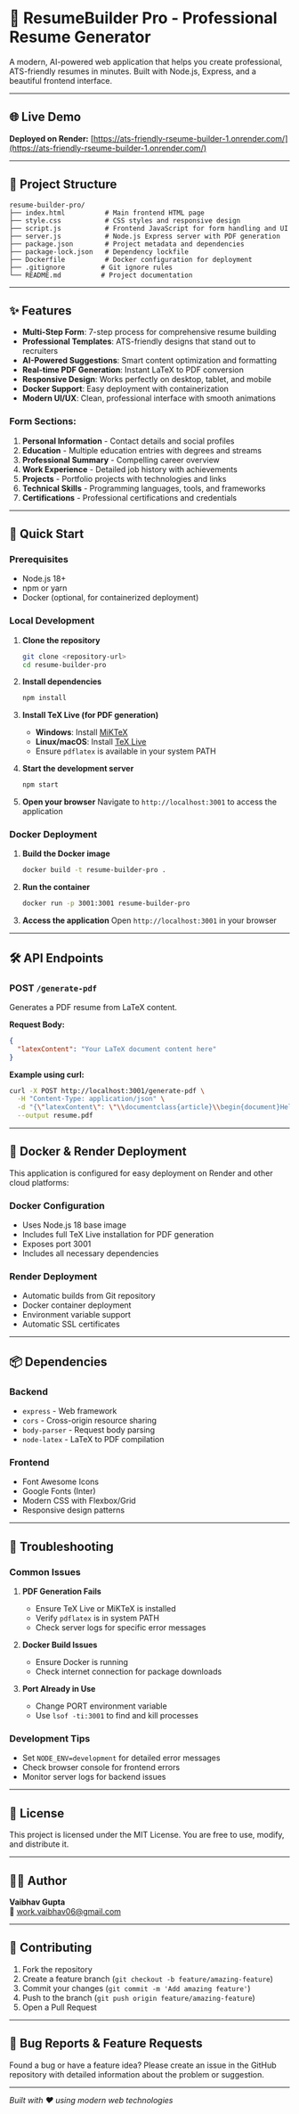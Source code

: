 # 🚀 ResumeBuilder Pro - Professional Resume Generator

A modern, AI-powered web application that helps you create professional, ATS-friendly resumes in minutes. Built with Node.js, Express, and a beautiful frontend interface.

---

## 🌐 Live Demo

**Deployed on Render:** [https://ats-friendly-rseume-builder-1.onrender.com/](https://ats-friendly-rseume-builder-1.onrender.com/)

---

## 📁 Project Structure

```
resume-builder-pro/
├── index.html          # Main frontend HTML page
├── style.css           # CSS styles and responsive design
├── script.js           # Frontend JavaScript for form handling and UI
├── server.js           # Node.js Express server with PDF generation
├── package.json        # Project metadata and dependencies
├── package-lock.json   # Dependency lockfile
├── Dockerfile          # Docker configuration for deployment
├── .gitignore         # Git ignore rules
└── README.md          # Project documentation
```

---

## ✨ Features

- **Multi-Step Form**: 7-step process for comprehensive resume building
- **Professional Templates**: ATS-friendly designs that stand out to recruiters
- **AI-Powered Suggestions**: Smart content optimization and formatting
- **Real-time PDF Generation**: Instant LaTeX to PDF conversion
- **Responsive Design**: Works perfectly on desktop, tablet, and mobile
- **Docker Support**: Easy deployment with containerization
- **Modern UI/UX**: Clean, professional interface with smooth animations

### Form Sections:
1. **Personal Information** - Contact details and social profiles
2. **Education** - Multiple education entries with degrees and streams
3. **Professional Summary** - Compelling career overview
4. **Work Experience** - Detailed job history with achievements
5. **Projects** - Portfolio projects with technologies and links
6. **Technical Skills** - Programming languages, tools, and frameworks
7. **Certifications** - Professional certifications and credentials

---

## 🚀 Quick Start

### Prerequisites
- Node.js 18+ 
- npm or yarn
- Docker (optional, for containerized deployment)

### Local Development

1. **Clone the repository**
   ```bash
   git clone <repository-url>
   cd resume-builder-pro
   ```

2. **Install dependencies**
   ```bash
   npm install
   ```

3. **Install TeX Live (for PDF generation)**
   - **Windows**: Install [MiKTeX](https://miktex.org/)
   - **Linux/macOS**: Install [TeX Live](https://www.tug.org/texlive/)
   - Ensure `pdflatex` is available in your system PATH

4. **Start the development server**
   ```bash
   npm start
   ```

5. **Open your browser**
   Navigate to `http://localhost:3001` to access the application

### Docker Deployment

1. **Build the Docker image**
   ```bash
   docker build -t resume-builder-pro .
   ```

2. **Run the container**
   ```bash
   docker run -p 3001:3001 resume-builder-pro
   ```

3. **Access the application**
   Open `http://localhost:3001` in your browser

---

## 🛠️ API Endpoints

### POST `/generate-pdf`
Generates a PDF resume from LaTeX content.

**Request Body:**
```json
{
  "latexContent": "Your LaTeX document content here"
}
```

**Example using curl:**
```bash
curl -X POST http://localhost:3001/generate-pdf \
  -H "Content-Type: application/json" \
  -d "{\"latexContent\": \"\\documentclass{article}\\begin{document}Hello, World!\\end{document}\"}" \
  --output resume.pdf
```

---

## 🐳 Docker & Render Deployment

This application is configured for easy deployment on Render and other cloud platforms:

### Docker Configuration
- Uses Node.js 18 base image
- Includes full TeX Live installation for PDF generation
- Exposes port 3001
- Includes all necessary dependencies

### Render Deployment
- Automatic builds from Git repository
- Docker container deployment
- Environment variable support
- Automatic SSL certificates

---

## 📦 Dependencies

### Backend
- `express` - Web framework
- `cors` - Cross-origin resource sharing
- `body-parser` - Request body parsing
- `node-latex` - LaTeX to PDF compilation

### Frontend
- Font Awesome Icons
- Google Fonts (Inter)
- Modern CSS with Flexbox/Grid
- Responsive design patterns

---

## 🔧 Troubleshooting

### Common Issues

1. **PDF Generation Fails**
   - Ensure TeX Live or MiKTeX is installed
   - Verify `pdflatex` is in system PATH
   - Check server logs for specific error messages

2. **Docker Build Issues**
   - Ensure Docker is running
   - Check internet connection for package downloads

3. **Port Already in Use**
   - Change PORT environment variable
   - Use `lsof -ti:3001` to find and kill processes

### Development Tips
- Set `NODE_ENV=development` for detailed error messages
- Check browser console for frontend errors
- Monitor server logs for backend issues

---

## 📄 License

This project is licensed under the MIT License. You are free to use, modify, and distribute it.

---

## 👨‍💻 Author

**Vaibhav Gupta**  
📧 work.vaibhav06@gmail.com

---

## 🤝 Contributing

1. Fork the repository
2. Create a feature branch (`git checkout -b feature/amazing-feature`)
3. Commit your changes (`git commit -m 'Add amazing feature'`)
4. Push to the branch (`git push origin feature/amazing-feature`)
5. Open a Pull Request

---

## 🐛 Bug Reports & Feature Requests

Found a bug or have a feature idea? Please create an issue in the GitHub repository with detailed information about the problem or suggestion.

---

*Built with ❤️ using modern web technologies*
